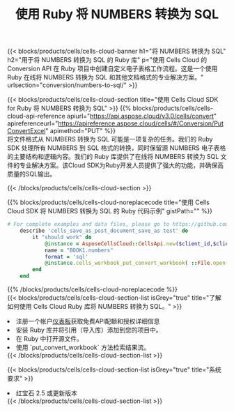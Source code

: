 ﻿---
title: 使用 Ruby 将 NUMBERS 转换为 SQL
description: 利用 Aspose.Cells Cloud SDK for Ruby 将 NUMBERS 格式文件转换为 SQL 格式文件。
kwords: Excel, Convert NUMBERS to SQL, REST, Ruby
howto: How to convert NUMBERS to SQL using Aspose.Cells Cloud Ruby library.
---
{{< blocks/products/cells/cells-cloud-banner h1="将 NUMBERS 转换为 SQL" h2="用于将 NUMBERS 转换为 SQL 的 Ruby 库" p="使用 Cells Cloud 的 Conversion API 在 Ruby 项目中创建自定义电子表格工作流程。这是一个使用 Ruby 在线将 NUMBERS 转换为 SQL 和其他文档格式的专业解决方案。" urlsection="conversion/numbers-to-sql/" >}}

{{< blocks/products/cells/cells-cloud-section title="使用 Cells Cloud SDK for Ruby 将 NUMBERS 转换为 SQL" >}}
{{% blocks/products/cells/cells-cloud-api-reference apiurl="https://api.aspose.cloud/v3.0/cells/convert" apireferenceurl="https://apireference.aspose.cloud/cells/#/Conversion/PutConvertExcel" apimethod="PUT" %}}
<br/>
将文件格式从 NUMBERS 转换为 SQL 可能是一项复杂的任务。我们的 Ruby SDK 处理所有 NUMBERS 到 SQL 格式的转换，同时保留源 NUMBERS 电子表格的主要结构和逻辑内容。我们的 Ruby 库提供了在线将 NUMBERS 转换为 SQL 文件的专业解决方案。该Cloud SDK为Ruby开发人员提供了强大的功能，并确保高质量的SQL输出。

{{< /blocks/products/cells/cells-cloud-section >}}

{{% blocks/products/cells/cells-cloud-noreplacecode title="使用 Cells Cloud SDK 将 NUMBERS 转换为 SQL 的 Ruby 代码示例" gistPath="" %}}
 
```ruby
# For complete examples and data files, please go to https://github.com/aspose-cells-cloud/aspose-cells-cloud-ruby/
    describe 'cells_save_as_post_document_save_as test' do
        it "should work" do
            @instance = AsposeCellsCloud::CellsApi.new($client_id,$client_secret,"v3.0","https://api.aspose.cloud/")
            name = "BOOK1.numbers"
            format = 'sql'
            @instance.cells_workbook_put_convert_workbook( ::File.open(File.expand_path("data/"+name),"r")  {|io| io.read(io.size) },{:format=>format})     
        end
    end
```
 
{{% /blocks/products/cells/cells-cloud-noreplacecode %}}
<br/>
{{< blocks/products/cells/cells-cloud-section-list isGrey="true" title="了解如何使用 Cells Cloud Ruby 库将 NUMBERS 转换为 SQL。" >}}
<li>注册一个帐户<a href="https://dashboard.aspose.cloud/">仪表板</a>获取免费API配额和授权详细信息</li>
<li>安装 Ruby 库并将引用（导入库）添加到您的项目中。</li>
<li>在 Ruby 中打开源文件。</li>
<li>使用 `put_convert_workbook` 方法检索结果流。</li>
{{< /blocks/products/cells/cells-cloud-section-list >}}

{{< blocks/products/cells/cells-cloud-section-list isGrey="true" title="系统要求" >}}
<li>红宝石 2.5 或更新版本</li>
{{< /blocks/products/cells/cells-cloud-section-list >}}
